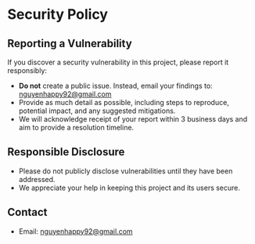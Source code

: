 # Security Policy

## Reporting a Vulnerability

If you discover a security vulnerability in this project, please report it responsibly:

- **Do not** create a public issue. Instead, email your findings to: nguyenhappy92@gmail.com
- Provide as much detail as possible, including steps to reproduce, potential impact, and any suggested mitigations.
- We will acknowledge receipt of your report within 3 business days and aim to provide a resolution timeline.

## Responsible Disclosure

- Please do not publicly disclose vulnerabilities until they have been addressed.
- We appreciate your help in keeping this project and its users secure.

## Contact

- Email: nguyenhappy92@gmail.com 